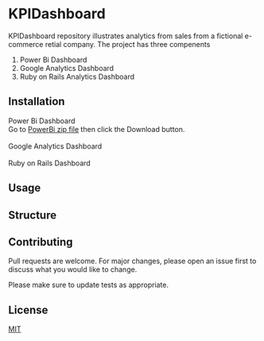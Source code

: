 # KPIDashboard
KPIDashboard repository illustrates analytics from sales from a fictional e-commerce retial company. The project has three compenents
1. Power Bi Dashboard 
2. Google Analytics Dashboard
3. Ruby on Rails Analytics Dashboard

## Installation
Power Bi Dashboard
<br />
Go to [PowerBi zip file](https://github.com/matthewmyrick/KPIDashboard/blob/main/PowerBi/PowerBi.zip) then click the Download button.
<br />
<br />
Google Analytics Dashboard
<br />
<br />
Ruby on Rails Dashboard

## Usage




## Structure


## Contributing
Pull requests are welcome. For major changes, please open an issue first to discuss what you would like to change.

Please make sure to update tests as appropriate.

## License
[MIT](https://choosealicense.com/licenses/mit/)
